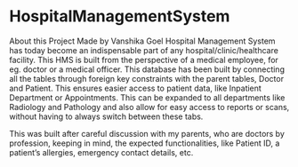 # HospitalManagementSystem
About this Project
Made by Vanshika Goel
Hospital Management System has today become an indispensable part of any hospital/clinic/healthcare facility. This HMS is built from the perspective of a medical employee, for eg. doctor or a medical officer. This database has been built by connecting all the tables through foreign key constraints with the parent tables, Doctor and Patient. This ensures easier access to patient data, like Inpatient Department or Appointments. This can be expanded to all departments like Radiology and Pathology and also allow for easy access to reports or scans, without having to always switch between these tabs.

This was built after careful discussion with my parents, who are doctors by profession, keeping in mind, the expected functionalities, like Patient ID, a patient’s allergies, emergency contact details, etc.